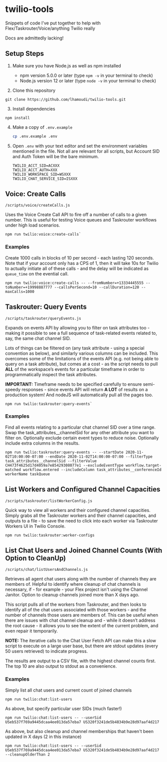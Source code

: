 # twilio-tools

Snippets of code I've put together to help with Flex/Taskrouter/Voice/anything Twilio really

Docs are admittedly lacking!

## Setup Steps

1. Make sure you have Node.js as well as npm installed

   - npm version 5.0.0 or later (type `npm -v` in your terminal to check)
   - Node.js version 12 or later (type `node -v` in your terminal to check)

2. Clone this repository

```
git clone https://github.com/lhamoudi/twilio-tools.git
```

3. Install dependencies

```
npm install
```

4. Make a copy of `.env.example`

   ```bash
   cp .env.example .env
   ```

5. Open `.env` with your text editor and set the environment variables mentioned in the file. Not all are relevant for all scripts, but Account SID and Auth Token will be the bare minimum.

   ```
   TWILIO_ACCT_SID=ACXXX
   TWILIO_ACCT_AUTH=XXX
   TWILIO_WORKSPACE_SID=WSXXX
   TWILIO_CHAT_SERVICE_SID=ISXXX
   ```

## Voice: Create Calls

`/scripts/voice/createCalls.js`

Uses the Voice Create Call API to fire off a number of calls to a given number. This is useful for testing Voice queues and Taskrouter workflows under high load scenarios.

```
npm run twilio:voice:create-calls`
```

### Examples

Create 1000 calls in blocks of 10 per second - each lasting 120 seconds. Note that if your account only has a CPS of 1, then it will take 10s for Twilio to actually initiate all of these calls - and the delay will be indicated as `queue_time` on the evential call.

```
npm run twilio:voice:create-calls -- --fromNumber=+13334445555 --toNumber=+19998887777 --callsPerSecond=10 --callDuration=120 --maxCalls=1000
```

## Taskrouter: Query Events

`/scripts/taskrouter/queryEvents.js`

Expands on events API by allowing you to filter on task attributes too - making it possible to see a full sequence of task-related events related to, say, the same chat channel SID.

Lots of things can be filtered on (any task attribute - using a special convention as below), and similarly various columns can be included. This overcomes some of the limitations of the events API (e.g. not being able to query on a task attribute), but comes at a cost - as the script needs to pull **ALL** of the workspace’s events for a particular timeframe in order to programmatically inspect the task attributes.

**IMPORTANT:** Timeframe needs to be specified carefully to ensure semi-speedy responses - since events API will return **A LOT** of results on a production system! And nodeJS will automatically pull all the pages too.

```
npm run twilio:taskrouter:query-events`
```

### Examples

Find all events relating to a particular chat channel SID over a time range. Swap the task_attributes\_\_channelSid for any other attribute you want to filter on. Optionally exclude certain event types to reduce noise. Optionally include extra columns in the results.

```
npm run twilio:taskrouter:query-events -- --startDate 2020-11-02T10:00:00-07:00 --endDate 2020-11-02T14:00:00-07:00 --filterType task_attributes__channelSid --filterValue CH473f4625d17d4059a7e85429308077e1 --excludeEventType workflow.target-matched workflow.entered --includeColumn task_attributes__conferenceId workerName taskQueue
```

## List Workers and Configured Channel Capacities

`/scripts/taskrouter/listWorkerConfig.js`

Quick way to view all workers and their configured channel capacities. Simply grabs all the Taskrouter workers and their channel capacities, and outputs to a file - to save the need to click into each worker via Taskrouter Workers UI in Twilio Console.

```
npm run twilio:taskrouter:worker-configs
```

## List Chat Users and Joined Channel Counts (With Option to CleanUp)

`/scripts/chat/listUsersAndChannels.js`

Retrieves all agent chat users along with the number of channels they are members of. Helpful to identify where cleanup of chat channels is necessary, if - for example - your Flex project isn't using the Channel Janitor. Option to cleanup channels joined more than X days ago.

This script pulls all of the workers from Taskrouter, and then looks to identify all of the chat users associated with those workers - and the number of channels those users are members of. This can be useful when there are issues with chat channel cleanup and - while it doesn’t address the root cause - it allows you to see the extent of the current problem, and even repair it temporarily.

**NOTE:** The iterative calls to the Chat User Fetch API can make this a slow script to execute on a large user base, but there are stdout updates (every 50 users retrieved) to indicate progress.

The results are output to a CSV file, with the highest channel counts first. The top 10 are also output to stdout as a convenience.

### Examples

Simply list all chat users and current count of joined channels

```
npm run twilio:chat:list-users
```

As above, but specify particular user SIDs (much faster!)

```
npm run twilio:chat:list-users -- --userSid USeb537f769a9445dcaa4ee013da57eba7 US320f3241de5b4834b9e28d97aaf4d217
```

As above, but also cleanup and channel memberships that haven't been updated in X days (2 in this instance)

```
npm run twilio:chat:list-users -- --userSid USeb537f769a9445dcaa4ee013da57eba7 US320f3241de5b4834b9e28d97aaf4d217 --cleanupOlderThan 2
```
